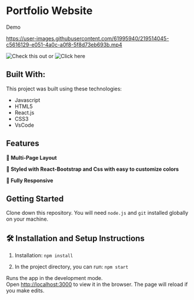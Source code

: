 
 # Portfolio Website
 
  Demo 
  
  https://user-images.githubusercontent.com/61995940/219514045-c5616129-e051-4a0c-a0f8-5f8d73eb693b.mp4


![Check this out](https://www.youtube.com/watch?v=ek1j272iAmc)
or
![Click here](https://vbugana.github.io/react-portfolio-main-hope/)
## Built With:

This project was built using these technologies:
- Javascript
- HTML5
- React.js
- CSS3
- VsCode

## Features

**📖 Multi-Page Layout**

**🎨 Styled with React-Bootstrap and Css with easy to customize colors**

**📱 Fully Responsive**

## Getting Started

Clone down this repository. You will need `node.js` and `git` installed globally on your machine.

## 🛠 Installation and Setup Instructions

1. Installation: `npm install`

2. In the project directory, you can run: `npm start`

Runs the app in the development mode.\
Open [http://localhost:3000](http://localhost:3000) to view it in the browser.
The page will reload if you make edits.

